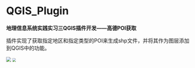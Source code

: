 # QGIS_Plugin
**地理信息系统实践实习三QGIS插件开发——高德POI获取**

插件实现了获取指定地区和指定类型的POI来生成shp文件，并将其作为图层添加到QGIS中的功能。

<img src="F:\GISpractice\作业\实习成果3\插件界面.png" style="zoom:80%;" />

<img src="F:\GISpractice\作业\实习成果3\插件运行结果.png" style="zoom:60%;" />

